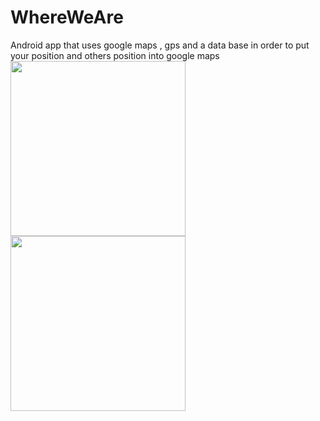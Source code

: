 # WhereWeAre
Android app that uses google maps , gps and a data base in order to put your position and others position into google maps
<img src="https://github.com/pedrob1ih/WhereWeAre/blob/master/screenShots/logIn.png" width="280">
<br/>
<img src="https://github.com/pedrob1ih/WhereWeAre/blob/master/screenShots/map.png" width="280">

